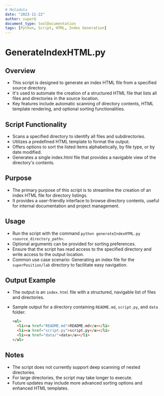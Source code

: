 ```yaml
---
# Metadata
date: "2023-11-22"
author: superQ
document_type: toolDocumentation
tags: [Python, Script, HTML, Index Generation]
---
```


# GenerateIndexHTML.py

## Overview

- This script is designed to generate an index HTML file from a specified source directory.
- It's used to automate the creation of a structured HTML file that lists all files and directories in the source location.
- Key features include automatic scanning of directory contents, HTML template rendering, and optional sorting functionalities.

## Script Functionality

- Scans a specified directory to identify all files and subdirectories.
- Utilizes a predefined HTML template to format the output.
- Offers options to sort the listed items alphabetically, by file type, or by date modified.
- Generates a single index.html file that provides a navigable view of the directory's contents.

## Purpose

- The primary purpose of this script is to streamline the creation of an index HTML file for directory listings.
- It provides a user-friendly interface to browse directory contents, useful for internal documentation and project management.

## Usage

- Run the script with the command `python generateIndexHTML.py <source_directory_path>`.
- Optional arguments can be provided for sorting preferences.
- Ensure that the script has read access to the specified directory and write access to the output location.
- Common use case scenario: Generating an index file for the `superPosition/lab` directory to facilitate easy navigation.

## Output Example

- The output is an `index.html` file with a structured, navigable list of files and directories.
- Sample output for a directory containing `README.md`, `script.py`, and `data` folder:

  ```html
  <ul>
    <li><a href="README.md">README.md</a></li>
    <li><a href="script.py">script.py</a></li>
    <li><a href="data/">data</a></li>
  </ul>
  ```

## Notes

- The script does not currently support deep scanning of nested directories.
- For large directories, the script may take longer to execute.
- Future updates may include more advanced sorting options and enhanced HTML templates.
